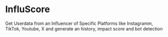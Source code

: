 # InfluScore
Get Userdata from an Influencer of Specific Platforms like Instagramm, TikTok, Youtube, X and generate an history, impact score and bot detection
